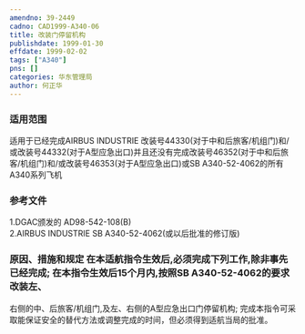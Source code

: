 ```yaml
---
amendno: 39-2449  
cadno: CAD1999-A340-06  
title: 改装门停留机构  
publishdate: 1999-01-30  
effdate: 1999-02-02  
tags: ["A340"]  
pns: []  
categories: 华东管理局  
author: 何正华  
---
```

  
### 适用范围  
适用于已经完成AIRBUS INDUSTRIE 改装号44330(对于中和后旅客/机组门)和/或改装号44332(对于A型应急出口)并且还没有完成改装号46352(对于中和后旅客/机组门)和/或改装号46353(对于A型应急出口)或SB A340-52-4062的所有A340系列飞机  
  
<!--more-->  
### 参考文件  
1.DGAC颁发的 AD98-542-108(B)  
    2.AIRBUS INDUSTRIE SB A340-52-4062(或以后批准的修订版)  
  
### 原因、措施和规定     在本适航指令生效后,必须完成下列工作,除非事先已经完成;     在本指令生效后15个月内,按照SB A340-52-4062的要求改装左、  
右侧的中、后旅客/机组门,及左、右侧的A型应急出口门停留机构;     完成本指令可采取能保证安全的替代方法或调整完成的时间，但必须得到适航当局的批准。  
